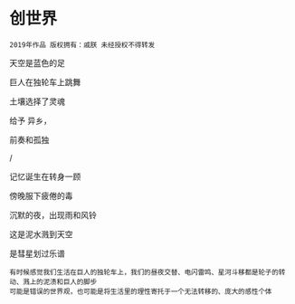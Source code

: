# 创世界

    2019年作品 版权拥有：戚朕 未经授权不得转发
    
天空是蓝色的足

巨人在独轮车上跳舞

土壤选择了灵魂

给予 异乡，

前奏和孤独

/

记忆诞生在转身一顾

傍晚服下疲倦的毒

沉默的夜，出现雨和风铃

这是泥水溅到天空

是彗星划过乐谱

    有时候感觉我们生活在巨人的独轮车上，我们的昼夜交替、电闪雷鸣、星河斗移都是轮子的转动、溅上的泥渍和巨人的脚步
    可能是错误的世界观，也可能是将生活里的理性寄托于一个无法转移的、庞大的感性个体